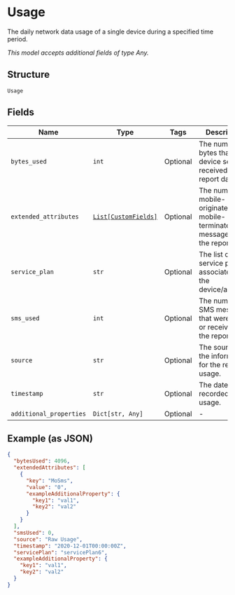 
# Usage

The daily network data usage of a single device during a specified time period.

*This model accepts additional fields of type Any.*

## Structure

`Usage`

## Fields

| Name | Type | Tags | Description |
|  --- | --- | --- | --- |
| `bytes_used` | `int` | Optional | The number of bytes that the device sent or received on the report date. |
| `extended_attributes` | [`List[CustomFields]`](../../doc/models/custom-fields.md) | Optional | The number of mobile-originated and mobile-terminated SMS messages on the report date. |
| `service_plan` | `str` | Optional | The list of service plans associated with the device/account. |
| `sms_used` | `int` | Optional | The number of SMS messages that were sent or received on the report date. |
| `source` | `str` | Optional | The source of the information for the reported usage. |
| `timestamp` | `str` | Optional | The date of the recorded usage. |
| `additional_properties` | `Dict[str, Any]` | Optional | - |

## Example (as JSON)

```json
{
  "bytesUsed": 4096,
  "extendedAttributes": [
    {
      "key": "MoSms",
      "value": "0",
      "exampleAdditionalProperty": {
        "key1": "val1",
        "key2": "val2"
      }
    }
  ],
  "smsUsed": 0,
  "source": "Raw Usage",
  "timestamp": "2020-12-01T00:00:00Z",
  "servicePlan": "servicePlan6",
  "exampleAdditionalProperty": {
    "key1": "val1",
    "key2": "val2"
  }
}
```

